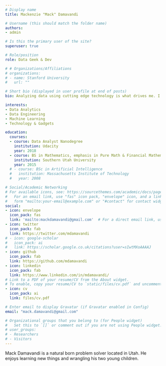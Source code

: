 ```yaml
---
# Display name
title: Mackenzie "Mack" Damavandi

# Username (this should match the folder name)
authors:
- admin

# Is this the primary user of the site?
superuser: true

# Role/position
role: Data Geek & Dev

# # Organizations/Affiliations
# organizations:
# - name: Stanford University
#   url: ""

# Short bio (displayed in user profile at end of posts)
bio: Analyzing data using cutting edge technology is what drives me. I develop innovative solutions to meet business needs.

interests:
- Data Analytics
- Data Engineering
- Machine Learning
- Technology & Gadgets

education:
  courses:
  - course: Data Analyst Nanodegree
    institution: Udacity
    year: 2018
  - course: BS in Mathematics, emphasis in Pure Math & Financial Mathematics
    institution: Southern Utah University
    year: 2015
  # - course: BSc in Artificial Intelligence
  #   institution: Massachusetts Institute of Technology
  #   year: 2008

# Social/Academic Networking
# For available icons, see: https://sourcethemes.com/academic/docs/page-builder/#icons
#   For an email link, use "fas" icon pack, "envelope" icon, and a link in the
#   form "mailto:your-email@example.com" or "#contact" for contact widget.
social:
- icon: envelope
  icon_pack: fas
  link: 'mailto:mackdamavandi@gmail.com'  # For a direct email link, use "mailto:test@example.org".
- icon: twitter
  icon_pack: fab
  link: https://twitter.com/mdamavandi
# - icon: google-scholar
#   icon_pack: ai
#   link: https://scholar.google.co.uk/citations?user=sIwtMXoAAAAJ
- icon: github
  icon_pack: fab
  link: https://github.com/mdamavandi
- icon: linkedin
  icon_pack: fab
  link: https://www.linkedin.com/in/mdamavandi/
# Link to a PDF of your resume/CV from the About widget.
# To enable, copy your resume/CV to `static/files/cv.pdf` and uncomment the lines below.
- icon: cv
  icon_pack: ai
  link: files/cv.pdf

# Enter email to display Gravatar (if Gravatar enabled in Config)
email: "mack.damavandi@gmail.com"

# Organizational groups that you belong to (for People widget)
#   Set this to `[]` or comment out if you are not using People widget.
# user_groups:
# - Researchers
# - Visitors
---
```


Mack Damavandi is a natural born problem solver located in Utah. He enjoys learning new things and wrangling his two young children. 
